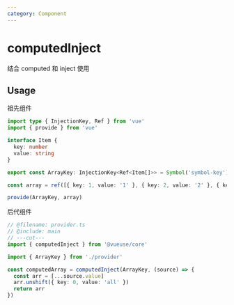 ```yaml
---
category: Component
---
```


# computedInject

结合 computed 和 inject 使用

## Usage

祖先组件

```ts twoslash include main
import type { InjectionKey, Ref } from 'vue'
import { provide } from 'vue'

interface Item {
  key: number
  value: string
}

export const ArrayKey: InjectionKey<Ref<Item[]>> = Symbol('symbol-key')

const array = ref([{ key: 1, value: '1' }, { key: 2, value: '2' }, { key: 3, value: '3' }])

provide(ArrayKey, array)
```

后代组件

```ts
// @filename: provider.ts
// @include: main
// ---cut---
import { computedInject } from '@vueuse/core'

import { ArrayKey } from './provider'

const computedArray = computedInject(ArrayKey, (source) => {
  const arr = [...source.value]
  arr.unshift({ key: 0, value: 'all' })
  return arr
})
```
